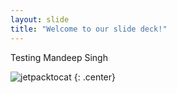 ```yaml
---
layout: slide
title: "Welcome to our slide deck!"
---
```


Testing
Mandeep Singh

![jetpacktocat](https://octodex.github.com/images/jetpacktocat.png)
{: .center}
